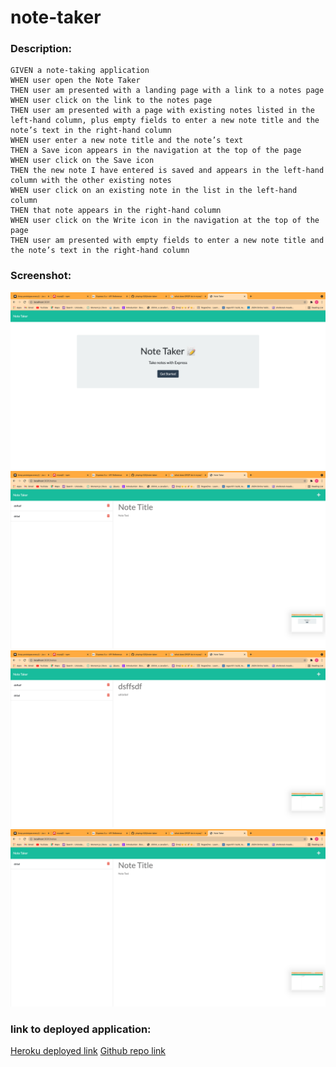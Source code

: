 # note-taker

### Description:
```
GIVEN a note-taking application
WHEN user open the Note Taker
THEN user am presented with a landing page with a link to a notes page
WHEN user click on the link to the notes page
THEN user am presented with a page with existing notes listed in the left-hand column, plus empty fields to enter a new note title and the note’s text in the right-hand column
WHEN user enter a new note title and the note’s text
THEN a Save icon appears in the navigation at the top of the page
WHEN user click on the Save icon
THEN the new note I have entered is saved and appears in the left-hand column with the other existing notes
WHEN user click on an existing note in the list in the left-hand column
THEN that note appears in the right-hand column
WHEN user click on the Write icon in the navigation at the top of the page
THEN user am presented with empty fields to enter a new note title and the note’s text in the right-hand column
```
### Screenshot:
![note taker landing page](./Assets/landingpage.png)
![note taking page](./Assets/notetaking.png)
![note display after click](./Assets/notedisplay.png)
![note deletion](./Assets/notedeletion.png)

### link to deployed application:
[Heroku deployed link]()
[Github repo link ](https://github.com/yinping-520/note-taker)